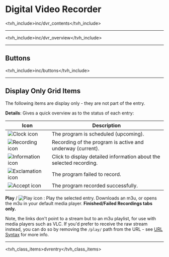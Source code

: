 # Digital Video Recorder

<tvh_include>inc/dvr_contents</tvh_include>

---

<tvh_include>inc/dvr_overview</tvh_include>

---

## Buttons

<tvh_include>inc/buttons</tvh_include>

---

## Display Only Grid Items

The following items are display only - they are not part of the entry.

**Details**:
Gives a quick overview as to the status of each entry:

Icon                                                      | Description
----------------------------------------------------------|-------------
![Clock icon](static/img/doc/icons/scheduled.png)         | The program is scheduled (upcoming).
![Recording icon](static/img/doc/icons/rec.png)           | Recording of the program is active and underway (current).
![Information icon](static/img/doc/icons/information.png) | Click to display detailed information about the selected recording.
![Exclamation icon](static/img/doc/icons/exclamation.png) | The program failed to record.
![Accept icon](static/img/doc/icons/accept.png)           | The program recorded successfully.

**Play** / ![Play icon](static/img/doc/icons/control_play.png)
: 
Play the selected entry. Downloads an m3u, or opens the m3u in your default media player. **Finished/Failed Recordings tabs only.**

Note, the links don't point to a stream but to an m3u playlist, for 
use with media players such as VLC. If you'd prefer to receive the raw 
stream instead, you can do so by removing the `/play/` path from 
the URL - see [URL Syntax](url) for more info.

---

<tvh_class_items>dvrentry</tvh_class_items>
